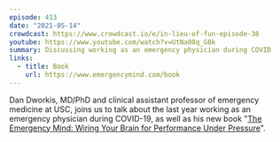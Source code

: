 ```yaml
---
episode: 413
date: "2021-05-14"
crowdcast: https://www.crowdcast.io/e/in-lieu-of-fun-episode-38
youtube: https://www.youtube.com/watch?v=UtNa08q_G8k
summary: Discussing working as an emergency physician during COVID
links:
  - title: Book
    url: https://www.emergencymind.com/book
---
```

Dan Dworkis, MD/PhD and clinical assistant professor of emergency medicine at USC, joins us to talk about the last year working as an emergency physician during COVID-19, as well as his new book "[The Emergency Mind: Wiring Your Brain for Performance Under Pressure][book]".

[book]: https://www.emergencymind.com/book
